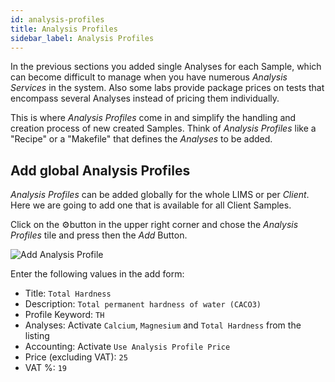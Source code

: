 ```yaml
---
id: analysis-profiles
title: Analysis Profiles
sidebar_label: Analysis Profiles
---
```


In the previous sections you added single Analyses for each Sample, which can
become difficult to manage when you have numerous *Analysis Services* in the
system. Also some labs provide package prices on tests that encompass several
Analyses instead of pricing them individually.

This is where *Analysis Profiles* come in and simplify the handling and creation
process of new created Samples. Think of *Analysis Profiles* like a "Recipe" or
a "Makefile" that defines the *Analyses* to be added.

## Add global Analysis Profiles

*Analysis Profiles* can be added globally for the whole LIMS or per *Client*.
Here we are going to add one that is available for all Client Samples.

Click on the ⚙️button in the upper right corner and chose the *Analysis Profiles*
tile and press then the *Add* Button.


![Add Analysis Profile](/screenshots/add_analysis_profilescreen.png "Add Analysis Profile")

Enter the following values in the add form:

- Title: `Total Hardness`
- Description: `Total permanent hardness of water (CACO3)`
- Profile Keyword: `TH`
- Analyses: Activate `Calcium`, `Magnesium` and `Total Hardness` from the listing
- Accounting: Activate `Use Analysis Profile Price`
- Price (excluding VAT): `25`
- VAT %: `19`
